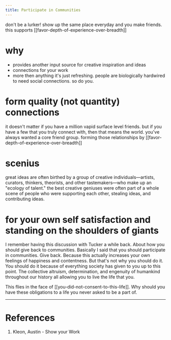 ```yaml
---
title: Participate in Communities
---
```


don't be a lurker!
show up the same place everyday and you make friends. this supports [[favor-depth-of-experience-over-breadth]]

# why
- provides another input source for creative inspiration and ideas
- connections for your work
- more then anything it's just refreshing. people are biologically hardwired to need social connections. so do you. 

# form quality (not quantity) connections
it doesn't matter if you have a million vapid surface level friends. but if you have a few that you truly connect with, then that means the world.
you've always wanted a core friend group. forming those relationships by [[favor-depth-of-experience-over-breadth]]

# scenius
great ideas are often birthed by a group of creative individuals—artists, curators, thinkers, theorists, and other tastemakers—who make up an "ecology of talent."
the best creative geniuses were often part of a whole scene of people who were supporting each other, stealing ideas, and contributing ideas.

# for your own self satisfaction and standing on the shoulders of giants
I remember having this discussion with Tucker a while back. About how you should give back to communities. Basically I said that you should participate in communities. Give back. Because this actually increases your own feelings of happiness and contentness. But that's not why you should do it. You should do it because of everything society has given to you up to this point. The collective altruism, determination, and engenuity of humankind throughout our history all allowing you to live the life that you. 

This flies in the face of [[you-did-not-consent-to-this-life]]. Why should you have these obligations to a life you never asked to be a part of. 

---
# References
1. Kleon, Austin - Show your Work
